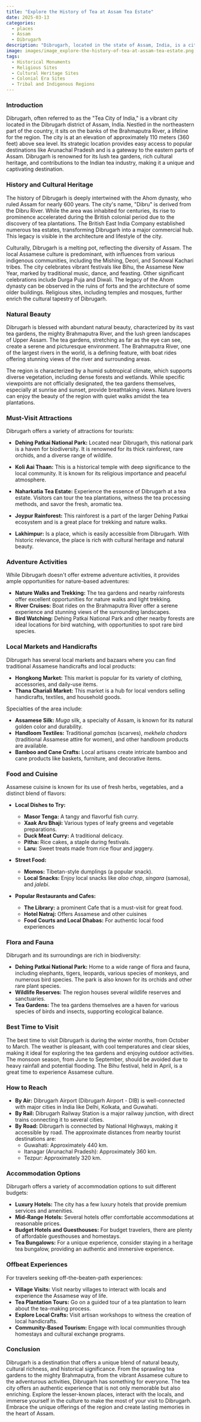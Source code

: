 ```yaml
---
title: "Explore the History of Tea at Assam Tea Estate"
date: 2025-03-13
categories:
  - places
  - Assam
  - Dibrugarh
description: "Dibrugarh, located in the state of Assam, India, is a city with a rich cultural heritage and natural beauty. Nestled amidst the rolling hills and lush green tea gardens, this city offers a unique blend of tradition and modernity. From its historic monuments to its vibrant markets, Dibrugarh is a treasure trove of experiences waiting to be explored."
image: images/image_explore-the-history-of-tea-at-assam-tea-estate.png
tags: 
  - Historical Monuments
  - Religious Sites
  - Cultural Heritage Sites
  - Colonial Era Sites
  - Tribal and Indigenous Regions
---
```



### **Introduction**

Dibrugarh, often referred to as the "Tea City of India," is a vibrant city located in the Dibrugarh district of Assam, India. Nestled in the northeastern part of the country, it sits on the banks of the Brahmaputra River, a lifeline for the region. The city is at an elevation of approximately 110 meters (360 feet) above sea level. Its strategic location provides easy access to popular destinations like Arunachal Pradesh and is a gateway to the eastern parts of Assam. Dibrugarh is renowned for its lush tea gardens, rich cultural heritage, and contributions to the Indian tea industry, making it a unique and captivating destination.

### **History and Cultural Heritage**

The history of Dibrugarh is deeply intertwined with the Ahom dynasty, who ruled Assam for nearly 600 years. The city's name, "Dibru" is derived from the Dibru River. While the area was inhabited for centuries, its rise to prominence accelerated during the British colonial period due to the discovery of tea plantations. The British East India Company established numerous tea estates, transforming Dibrugarh into a major commercial hub. This legacy is visible in the architecture and lifestyle of the city.

Culturally, Dibrugarh is a melting pot, reflecting the diversity of Assam. The local Assamese culture is predominant, with influences from various indigenous communities, including the Mishing, Deori, and Sonowal Kachari tribes. The city celebrates vibrant festivals like Bihu, the Assamese New Year, marked by traditional music, dance, and feasting. Other significant celebrations include Durga Puja and Diwali. The legacy of the Ahom dynasty can be observed in the ruins of forts and the architecture of some older buildings. Religious sites, including temples and mosques, further enrich the cultural tapestry of Dibrugarh. 

### **Natural Beauty**

Dibrugarh is blessed with abundant natural beauty, characterized by its vast tea gardens, the mighty Brahmaputra River, and the lush green landscapes of Upper Assam. The tea gardens, stretching as far as the eye can see, create a serene and picturesque environment. The Brahmaputra River, one of the largest rivers in the world, is a defining feature, with boat rides offering stunning views of the river and surrounding areas.

The region is characterized by a humid subtropical climate, which supports diverse vegetation, including dense forests and wetlands. While specific viewpoints are not officially designated, the tea gardens themselves, especially at sunrise and sunset, provide breathtaking views. Nature lovers can enjoy the beauty of the region with quiet walks amidst the tea plantations.

### **Must-Visit Attractions**

Dibrugarh offers a variety of attractions for tourists:

*   **Dehing Patkai National Park:** Located near Dibrugarh, this national park is a haven for biodiversity. It is renowned for its thick rainforest, rare orchids, and a diverse range of wildlife.
    
*   **Koli Aai Thaan:** This is a historical temple with deep significance to the local community. It is known for its religious importance and peaceful atmosphere.
    
*   **Naharkatia Tea Estate:** Experience the essence of Dibrugarh at a tea estate. Visitors can tour the tea plantations, witness the tea processing methods, and savor the fresh, aromatic tea.
    
*   **Joypur Rainforest:** This rainforest is a part of the larger Dehing Patkai ecosystem and is a great place for trekking and nature walks.
*   **Lakhimpur:** Is a place, which is easily accessible from Dibrugarh. With historic relevance, the place is rich with cultural heritage and natural beauty.

### **Adventure Activities**

While Dibrugarh doesn't offer extreme adventure activities, it provides ample opportunities for nature-based adventures:

*   **Nature Walks and Trekking:** The tea gardens and nearby rainforests offer excellent opportunities for nature walks and light trekking.
*   **River Cruises:** Boat rides on the Brahmaputra River offer a serene experience and stunning views of the surrounding landscapes.
*   **Bird Watching:** Dehing Patkai National Park and other nearby forests are ideal locations for bird watching, with opportunities to spot rare bird species.

### **Local Markets and Handicrafts**

Dibrugarh has several local markets and bazaars where you can find traditional Assamese handicrafts and local products:

*   **Hongkong Market:** This market is popular for its variety of clothing, accessories, and daily-use items.
*   **Thana Chariali Market:** This market is a hub for local vendors selling handicrafts, textiles, and household goods.

Specialties of the area include:

*   **Assamese Silk:** *Muga* silk, a specialty of Assam, is known for its natural golden color and durability.
*   **Handloom Textiles:** Traditional *gamchas* (scarves), *mekhela chadors* (traditional Assamese attire for women), and other handloom products are available.
*   **Bamboo and Cane Crafts:** Local artisans create intricate bamboo and cane products like baskets, furniture, and decorative items.

### **Food and Cuisine**

Assamese cuisine is known for its use of fresh herbs, vegetables, and a distinct blend of flavors:

*   **Local Dishes to Try:**
    *   **Masor Tenga:** A tangy and flavorful fish curry.
    *   **Xaak Aru Bhaji:** Various types of leafy greens and vegetable preparations.
    *   **Duck Meat Curry:** A traditional delicacy.
    *   **Pitha:** Rice cakes, a staple during festivals.
    *   **Laru:** Sweet treats made from rice flour and jaggery.
*   **Street Food:**
    *   **Momos:** Tibetan-style dumplings (a popular snack).
    *   **Local Snacks:** Enjoy local snacks like *aloo chop*, *singara* (samosa), and *jalebi*.

*   **Popular Restaurants and Cafes:**
    *   **The Library:** a prominent Cafe that is a must-visit for great food.
    *   **Hotel Natraj:** Offers Assamese and other cuisines
    *   **Food Courts and Local Dhabas:** For authentic local food experiences

### **Flora and Fauna**

Dibrugarh and its surroundings are rich in biodiversity:

*   **Dehing Patkai National Park:** Home to a wide range of flora and fauna, including elephants, tigers, leopards, various species of monkeys, and numerous bird species. The park is also known for its orchids and other rare plant species.
*   **Wildlife Reserves:** The region houses several wildlife reserves and sanctuaries.
*   **Tea Gardens:** The tea gardens themselves are a haven for various species of birds and insects, supporting ecological balance.

### **Best Time to Visit**

The best time to visit Dibrugarh is during the winter months, from October to March. The weather is pleasant, with cool temperatures and clear skies, making it ideal for exploring the tea gardens and enjoying outdoor activities. The monsoon season, from June to September, should be avoided due to heavy rainfall and potential flooding. The Bihu festival, held in April, is a great time to experience Assamese culture.

### **How to Reach**

*   **By Air:** Dibrugarh Airport (Dibrugarh Airport - DIB) is well-connected with major cities in India like Delhi, Kolkata, and Guwahati.
*   **By Rail:** Dibrugarh Railway Station is a major railway junction, with direct trains connecting it to several cities.
*   **By Road:** Dibrugarh is connected by National Highways, making it accessible by road. The approximate distances from nearby tourist destinations are:
    *   Guwahati: Approximately 440 km.
    *   Itanagar (Arunachal Pradesh): Approximately 360 km.
    *   Tezpur: Approximately 320 km.

### **Accommodation Options**

Dibrugarh offers a variety of accommodation options to suit different budgets:

*   **Luxury Hotels:** The city has a few luxury hotels that provide premium services and amenities.
*   **Mid-Range Hotels:** Several hotels offer comfortable accommodations at reasonable prices.
*   **Budget Hotels and Guesthouses:** For budget travelers, there are plenty of affordable guesthouses and homestays.
*   **Tea Bungalows:** For a unique experience, consider staying in a heritage tea bungalow, providing an authentic and immersive experience.
    

### **Offbeat Experiences**

For travelers seeking off-the-beaten-path experiences:

*   **Village Visits:** Visit nearby villages to interact with locals and experience the Assamese way of life.
*   **Tea Plantation Tours:** Go on a guided tour of a tea plantation to learn about the tea-making process.
*   **Explore Local Crafts:** Visit artisan workshops to witness the creation of local handicrafts.
*   **Community-Based Tourism:** Engage with local communities through homestays and cultural exchange programs.

### **Conclusion**

Dibrugarh is a destination that offers a unique blend of natural beauty, cultural richness, and historical significance. From the sprawling tea gardens to the mighty Brahmaputra, from the vibrant Assamese culture to the adventurous activities, Dibrugarh has something for everyone. The tea city offers an authentic experience that is not only memorable but also enriching. Explore the lesser-known places, interact with the locals, and immerse yourself in the culture to make the most of your visit to Dibrugarh. Embrace the unique offerings of the region and create lasting memories in the heart of Assam.


